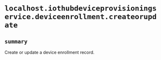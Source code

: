 # `localhost.iothubdeviceprovisioningservice.deviceenrollment.createorupdate`

## `summary`
Create or update a device enrollment record.


